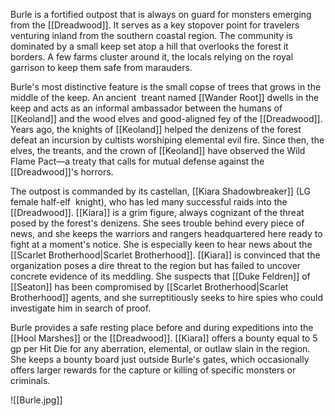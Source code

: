 Burle is a fortified outpost that is always on guard for monsters emerging from the [[Dreadwood]]. It serves as a key stopover point for travelers venturing inland from the southern coastal region. The community is dominated by a small keep set atop a hill that overlooks the forest it borders. A few farms cluster around it, the locals relying on the royal garrison to keep them safe from marauders.

Burle's most distinctive feature is the small copse of trees that grows in the middle of the keep. An ancient  treant named [[Wander Root]] dwells in the keep and acts as an informal ambassador between the humans of [[Keoland]] and the wood elves and good-aligned fey of the [[Dreadwood]]. Years ago, the knights of [[Keoland]] helped the denizens of the forest defeat an incursion by cultists worshiping elemental evil fire. Since then, the elves, the treants, and the crown of [[Keoland]] have observed the Wild Flame Pact—a treaty that calls for mutual defense against the [[Dreadwood]]'s horrors.

The outpost is commanded by its castellan, [[Kiara Shadowbreaker]] (LG female half-elf  knight), who has led many successful raids into the [[Dreadwood]]. [[Kiara]] is a grim figure, always cognizant of the threat posed by the forest's denizens. She sees trouble behind every piece of news, and she keeps the warriors and rangers headquartered here ready to fight at a moment's notice. She is especially keen to hear news about the [[Scarlet Brotherhood|Scarlet Brotherhood]]. [[Kiara]] is convinced that the organization poses a dire threat to the region but has failed to uncover concrete evidence of its meddling. She suspects that [[Duke Feldren]] of [[Seaton]] has been compromised by [[Scarlet Brotherhood|Scarlet Brotherhood]] agents, and she surreptitiously seeks to hire spies who could investigate him in search of proof.

Burle provides a safe resting place before and during expeditions into the [[Hool Marshes]] or the [[Dreadwood]]. [[Kiara]] offers a bounty equal to 5 gp per Hit Die for any aberration, elemental, or outlaw slain in the region. She keeps a bounty board just outside Burle's gates, which occasionally offers larger rewards for the capture or killing of specific monsters or criminals.

![[Burle.jpg]]